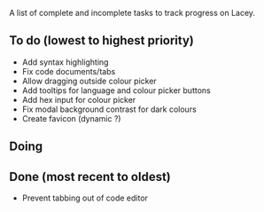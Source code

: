 A list of complete and incomplete tasks to track progress on Lacey.

## To do (lowest to highest priority)

- Add syntax highlighting
- Fix code documents/tabs
- Allow dragging outside colour picker
- Add tooltips for language and colour picker buttons
- Add hex input for colour picker
- Fix modal background contrast for dark colours
- Create favicon (dynamic ?)

## Doing

## Done (most recent to oldest)

- Prevent tabbing out of code editor

